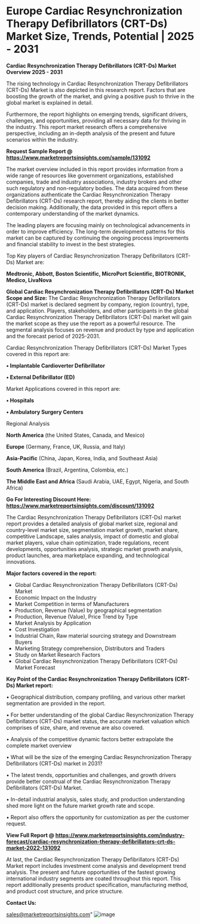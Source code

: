 # Europe Cardiac Resynchronization Therapy Defibrillators (CRT-Ds) Market Size, Trends, Potential | 2025 - 2031

<Strong> Cardiac Resynchronization Therapy Defibrillators (CRT-Ds) Market Overview 2025 - 2031</strong>

The rising technology in Cardiac Resynchronization Therapy Defibrillators (CRT-Ds) Market is also depicted in this research report. Factors that are boosting the growth of the market, and giving a positive push to thrive in the global market is explained in detail.

Furthermore, the report highlights on emerging trends, significant drivers, challenges, and opportunities, providing all necessary data for thriving in the industry. This report market research offers a comprehensive perspective, including an in-depth analysis of the present and future scenarios within the industry.

<strong>Request Sample Report @ <a href=https://www.marketreportsinsights.com/sample/131092>https://www.marketreportsinsights.com/sample/131092</a></strong>

The market overview included in this report provides information from a wide range of resources like government organizations, established companies, trade and industry associations, industry brokers and other such regulatory and non-regulatory bodies. The data acquired from these organizations authenticate the Cardiac Resynchronization Therapy Defibrillators (CRT-Ds) research report, thereby aiding the clients in better decision making. Additionally, the data provided in this report offers a contemporary understanding of the market dynamics.

The leading players are focusing mainly on technological advancements in order to improve efficiency. The long-term development patterns for this market can be captured by continuing the ongoing process improvements and financial stability to invest in the best strategies.

Top Key players of Cardiac Resynchronization Therapy Defibrillators (CRT-Ds) Market are:

<strong>Medtronic, Abbott, Boston Scientific, MicroPort Scientific, BIOTRONIK, Medico, LivaNova</strong>

<strong><b>Global Cardiac Resynchronization Therapy Defibrillators (CRT-Ds) Market Scope and Size:</b></strong>
The Cardiac Resynchronization Therapy Defibrillators (CRT-Ds) market is declared segment by company, region (country), type, and application. Players, stakeholders, and other participants in the global Cardiac Resynchronization Therapy Defibrillators (CRT-Ds) market will gain the market scope as they use the report as a powerful resource. The segmental analysis focuses on revenue and product by type and application and the forecast period of 2025-2031.

Cardiac Resynchronization Therapy Defibrillators (CRT-Ds) Market Types covered in this report are:

<strong>• Implantable Cardioverter Defibrillator

• External Defibrillator (ED)</strong>

Market Applications covered in this report are:

<strong>• Hospitals

• Ambulatory Surgery Centers</strong> 

Regional Analysis

<strong>North America</strong> (the United States, Canada, and Mexico)

<strong>Europe</strong> (Germany, France, UK, Russia, and Italy)

<strong>Asia-Pacific</strong> (China, Japan, Korea, India, and Southeast Asia)

<strong>South America</strong> (Brazil, Argentina, Colombia, etc.)

<strong>The Middle East and Africa</strong> (Saudi Arabia, UAE, Egypt, Nigeria, and South Africa)

<strong>Go For Interesting Discount Here: <a href=https://www.marketreportsinsights.com/discount/131092>https://www.marketreportsinsights.com/discount/131092</a></strong>

The Cardiac Resynchronization Therapy Defibrillators (CRT-Ds) market report provides a detailed analysis of global market size, regional and country-level market size, segmentation market growth, market share, competitive Landscape, sales analysis, impact of domestic and global market players, value chain optimization, trade regulations, recent developments, opportunities analysis, strategic market growth analysis, product launches, area marketplace expanding, and technological innovations.

<strong><b>Major factors covered in the report:</b></strong>
<ul>
  <li>Global Cardiac Resynchronization Therapy Defibrillators (CRT-Ds) Market </li>
  <li>Economic Impact on the Industry</li>
  <li>Market Competition in terms of Manufacturers</li>
  <li>Production, Revenue (Value) by geographical segmentation</li>
  <li>Production, Revenue (Value), Price Trend by Type</li>
  <li>Market Analysis by Application</li>
  <li>Cost Investigation</li>
  <li>Industrial Chain, Raw material sourcing strategy and Downstream Buyers</li>
  <li>Marketing Strategy comprehension, Distributors and Traders</li>
  <li>Study on Market Research Factors</li>
  <li>Global Cardiac Resynchronization Therapy Defibrillators (CRT-Ds) Market Forecast</li>
</ul>

<strong><b>Key Point of the Cardiac Resynchronization Therapy Defibrillators (CRT-Ds) Market report:</b></strong>

• Geographical distribution, company profiling, and various other market segmentation are provided in the report.

• For better understanding of the global Cardiac Resynchronization Therapy Defibrillators (CRT-Ds) market status, the accurate market valuation which comprises of size, share, and revenue are also covered.

• Analysis of the competitive dynamic factors better extrapolate the complete market overview

• What will be the size of the emerging Cardiac Resynchronization Therapy Defibrillators (CRT-Ds) market in 2031?

• The latest trends, opportunities and challenges, and growth drivers provide better construal of the Cardiac Resynchronization Therapy Defibrillators (CRT-Ds) Market.

• In-detail industrial analysis, sales study, and production understanding shed more light on the future market growth rate and scope.

• Report also offers the opportunity for customization as per the customer request.

<strong><b>View Full Report @ <a href=https://www.marketreportsinsights.com/industry-forecast/cardiac-resynchronization-therapy-defibrillators-crt-ds-market-2022-131092>https://www.marketreportsinsights.com/industry-forecast/cardiac-resynchronization-therapy-defibrillators-crt-ds-market-2022-131092</a></b></strong>


At last, the Cardiac Resynchronization Therapy Defibrillators (CRT-Ds) Market report includes investment come analysis and development trend analysis. The present and future opportunities of the fastest growing international industry segments are coated throughout this report. This report additionally presents product specification, manufacturing method, and product cost structure, and price structure.

<strong>Contact Us:</strong>

sales@marketreportsinsights.com"
![image](https://github.com/user-attachments/assets/a535ef7f-bbf2-44ec-a54b-904e8d20ce34)
